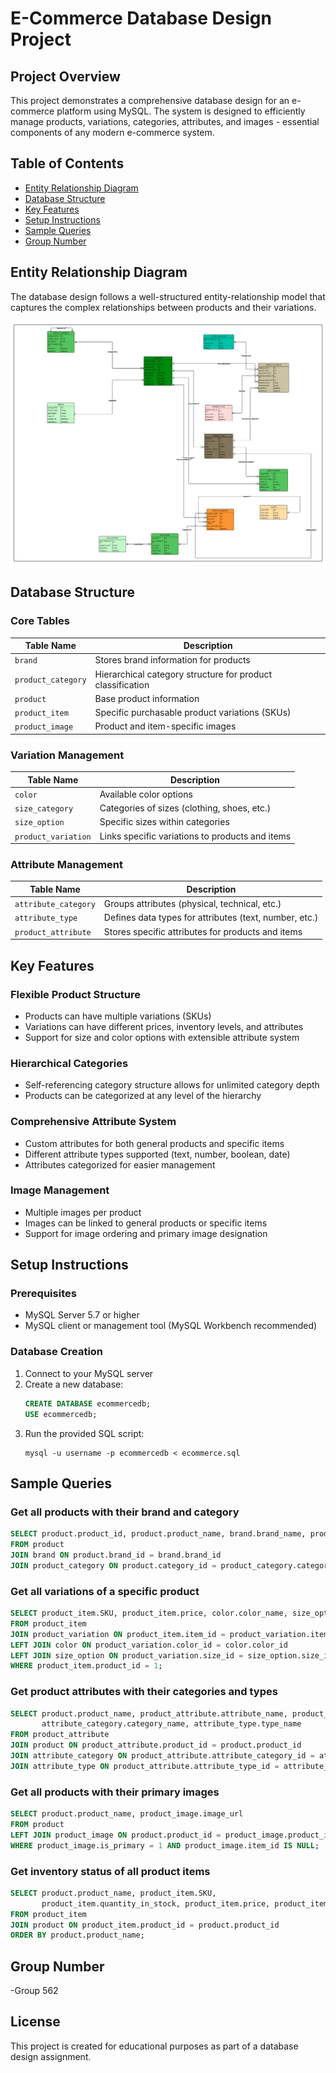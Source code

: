 # E-Commerce Database Design Project

## Project Overview
This project demonstrates a comprehensive database design for an e-commerce platform using MySQL. The system is designed to efficiently manage products, variations, categories, attributes, and images - essential components of any modern e-commerce system.

## Table of Contents
- [Entity Relationship Diagram](#entity-relationship-diagram)
- [Database Structure](#database-structure)
- [Key Features](#key-features)
- [Setup Instructions](#setup-instructions)
- [Sample Queries](#sample-queries)
- [Group Number](#group-number)

## Entity Relationship Diagram
The database design follows a well-structured entity-relationship model that captures the complex relationships between products and their variations.

![E-Commerce ERD](Enterprise-DB-EDG.png)

## Database Structure

### Core Tables
| Table Name         | Description                                                |
|--------------------|------------------------------------------------------------|
| `brand`            | Stores brand information for products                      |
| `product_category` | Hierarchical category structure for product classification |
| `product`          | Base product information                                   |
| `product_item`     | Specific purchasable product variations (SKUs)             |
| `product_image`    | Product and item-specific images                           |

### Variation Management
| Table Name      | Description                                         |
|-----------------|-----------------------------------------------------|
| `color`         | Available color options                             |
| `size_category` | Categories of sizes (clothing, shoes, etc.)         |
| `size_option`   | Specific sizes within categories                    |
| `product_variation` | Links specific variations to products and items |

### Attribute Management
| Table Name           | Description                                            |
|----------------------|--------------------------------------------------------|
| `attribute_category` | Groups attributes (physical, technical, etc.)          |
| `attribute_type`     | Defines data types for attributes (text, number, etc.) |
| `product_attribute`  | Stores specific attributes for products and items      |

## Key Features

### Flexible Product Structure
- Products can have multiple variations (SKUs)
- Variations can have different prices, inventory levels, and attributes
- Support for size and color options with extensible attribute system

### Hierarchical Categories
- Self-referencing category structure allows for unlimited category depth
- Products can be categorized at any level of the hierarchy

### Comprehensive Attribute System
- Custom attributes for both general products and specific items
- Different attribute types supported (text, number, boolean, date)
- Attributes categorized for easier management

### Image Management
- Multiple images per product
- Images can be linked to general products or specific items
- Support for image ordering and primary image designation

## Setup Instructions

### Prerequisites
- MySQL Server 5.7 or higher
- MySQL client or management tool (MySQL Workbench recommended)

### Database Creation
1. Connect to your MySQL server
2. Create a new database:
   ```sql
   CREATE DATABASE ecommercedb;
   USE ecommercedb;
   ```
3. Run the provided SQL script:
   ```
   mysql -u username -p ecommercedb < ecommerce.sql
   ```

## Sample Queries

### Get all products with their brand and category
```sql
SELECT product.product_id, product.product_name, brand.brand_name, product_category.category_name
FROM product
JOIN brand ON product.brand_id = brand.brand_id
JOIN product_category ON product.category_id = product_category.category_id;
```

### Get all variations of a specific product
```sql
SELECT product_item.SKU, product_item.price, color.color_name, size_option.size_name
FROM product_item
JOIN product_variation ON product_item.item_id = product_variation.item_id
LEFT JOIN color ON product_variation.color_id = color.color_id
LEFT JOIN size_option ON product_variation.size_id = size_option.size_id
WHERE product_item.product_id = 1;
```

### Get product attributes with their categories and types
```sql
SELECT product.product_name, product_attribute.attribute_name, product_attribute.attribute_value, 
       attribute_category.category_name, attribute_type.type_name
FROM product_attribute
JOIN product ON product_attribute.product_id = product.product_id
JOIN attribute_category ON product_attribute.attribute_category_id = attribute_category.attribute_category_id
JOIN attribute_type ON product_attribute.attribute_type_id = attribute_type.attribute_type_id;
```

### Get all products with their primary images
```sql
SELECT product.product_name, product_image.image_url
FROM product
LEFT JOIN product_image ON product.product_id = product_image.product_id
WHERE product_image.is_primary = 1 AND product_image.item_id IS NULL;
```

### Get inventory status of all product items
```sql
SELECT product.product_name, product_item.SKU, 
       product_item.quantity_in_stock, product_item.price, product_item.is_available
FROM product_item
JOIN product ON product_item.product_id = product.product_id
ORDER BY product.product_name;
```

## Group Number 
-Group 562

## License
This project is created for educational purposes as part of a database design assignment.